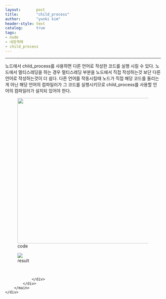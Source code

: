 ```yaml
---
layout:       post
title:        "child_process"
author:       "yunki kim"
header-style: text
catalog:      true
tags: 
- node
- 내장객체
- child_process
---
```


<head></head>
<body id="tt-body-page" class="">
<div id="wrap" class="wrap-right">
    <div id="container">
        <main class="main ">
            <div class="area-main">
                <div class="area-view">
                    <div class="article-header"></div>
                    <hr>
                    <div class="article-view">
                        <div class="contents_style">
                            <p>노드에서 child_process를 사용하면 다른 언어로 작성한 코드를 실행 시킬 수 있다. 노드에서 멀티스레딩을 하는 경우 멀티스레딩 부분을 노드에서 직접 작성하는것 보단 다른 언어로 작성하는것이 더 쉽다. 다른 언어를 작동시킬때 노드가 직접 해당 코드를 돌리는게 아닌 해당 언어의 컴파일러가 그 코드를 실행시키므로 child_process를 사용할 언어의 컴파일러가 설치되 있어야 한다.</p>
<p></p><figure class="imageblock alignLeft" width="470" height="NaN" data-origin-width="0" data-origin-height="0" data-ke-mobilestyle="widthContent">
    <span data-lightbox="lightbox">
        <img src="/img/Y2hpbGRfcHJvY2Vzcw==/img.png" width="470" height="NaN" data-origin-width="0" data-origin-height="0" data-ke-mobilestyle="widthContent">
    </span>
    <figcaption>code</figcaption>
</figure><figure class="imageblock alignLeft" data-origin-width="0" data-origin-height="0" data-ke-mobilestyle="widthContent">
    <span data-lightbox="lightbox">
        <img src="/img/Y2hpbGRfcHJvY2Vzcw==/img_1.png" data-origin-width="0" data-origin-height="0" data-ke-mobilestyle="widthContent">
    </span>
    <figcaption>result</figcaption>
</figure><p></p>
                        </div>
                        <br>
                        <div class="tags"></div>
                    </div>
                    
                </div>
            </div>
        </main>
    </div>
</div>


</body>